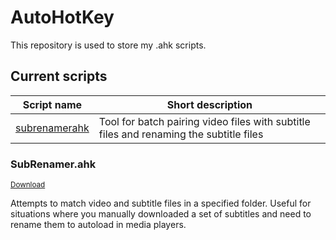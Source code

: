 # AutoHotKey
This repository is used to store my .ahk scripts.

## Current scripts
Script name | Short description
------------ | -------------
[subrenamerahk](#SubRenamer.ahk) | Tool for batch pairing video files with subtitle files and renaming the subtitle files

### SubRenamer.ahk
<sub>[Download](SubRenamer.ahk)</sub>

Attempts to match video and subtitle files in a specified folder. Useful for situations where you manually downloaded a set of subtitles and need to rename them to autoload in media players.


